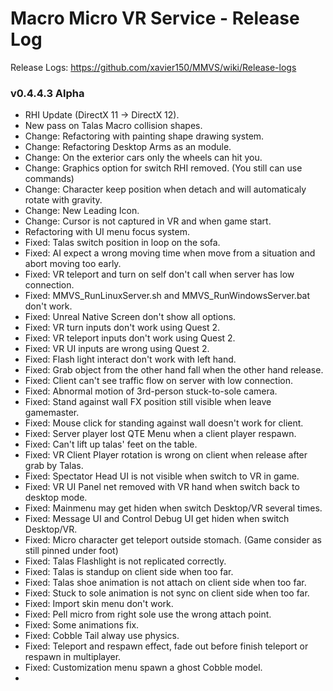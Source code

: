 # Macro Micro VR Service - Release Log
Release Logs: https://github.com/xavier150/MMVS/wiki/Release-logs

###  v0.4.4.3 Alpha

- RHI Update (DirectX 11 -> DirectX 12).
- New pass on Talas Macro collision shapes.
- Change: Refactoring with painting shape drawing system.
- Change: Refactoring Desktop Arms as an module.
- Change: On the exterior cars only the wheels can hit you.
- Change: Graphics option for switch RHI removed. (You still can use commands)
- Change: Character keep position when detach and will automaticaly rotate with gravity.
- Change: New Leading Icon.
- Change: Cursor is not captured in VR and when game start.
- Refactoring with UI menu focus system.
- Fixed: Talas switch position in loop on the sofa.
- Fixed: AI expect a wrong moving time when move from a situation and abort moving too early.
- Fixed: VR teleport and turn on self don't call when server has low connection.
- Fixed: MMVS_RunLinuxServer.sh and MMVS_RunWindowsServer.bat don't work.
- Fixed: Unreal Native Screen don't show all options.
- Fixed: VR turn inputs don't work using Quest 2.
- Fixed: VR teleport inputs don't work using Quest 2.
- Fixed: VR UI inputs are wrong using Quest 2.
- Fixed: Flash light interact don't work with left hand.
- Fixed: Grab object from the other hand fall when the other hand release.
- Fixed: Client can't see traffic flow on server with low connection.
- Fixed: Abnormal motion of 3rd-person stuck-to-sole camera.
- Fixed: Stand against wall FX position still visible when leave gamemaster.
- Fixed: Mouse click for standing against wall doesn't work for client.
- Fixed: Server player lost QTE Menu when a client player respawn.
- Fixed: Can't lift up talas' feet on the table.
- Fixed: VR Client Player rotation is wrong on client when release after grab by Talas.
- Fixed: Spectator Head UI is not visible when switch to VR in game.
- Fixed: VR UI Panel net removed with VR hand when switch back to desktop mode.
- Fixed: Mainmenu may get hiden when switch Desktop/VR several times.
- Fixed: Message UI and Control Debug UI get hiden when switch Desktop/VR.
- Fixed: Micro character get teleport outside stomach. (Game consider as still pinned under foot)
- Fixed: Talas Flashlight is not replicated correctly.
- Fixed: Talas is standup on client side when too far.
- Fixed: Talas shoe animation is not attach on client side when too far.
- Fixed: Stuck to sole animation is not sync on client side when too far.
- Fixed: Import skin menu don't work.
- Fixed: Pell micro from right sole use the wrong attach point.
- Fixed: Some animations fix.
- Fixed: Cobble Tail alway use physics.
- Fixed: Teleport and respawn effect, fade out before finish teleport or respawn in multiplayer.
- Fixed: Customization menu spawn a ghost Cobble model.
- 

